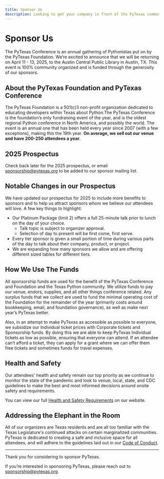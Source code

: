 ```yaml
---
title: Sponsor Us
description: Looking to get your company in front of the PyTexas community? Sponsor us today!
---
```

# Sponsor Us

The PyTexas Conference is an annual gathering of Pythonistas put on by the PyTexas
Foundation. We’re excited to announce that we will be returning on April 11 - 13, 
2025, to the Austin Central Public Library in Austin, TX. This event is 100%
community organized and is funded through the generosity of our sponsors.

## About the PyTexas Foundation and PyTexas Conference

The PyTexas Foundation is a 501(c)3 non-profit organization dedicated to educating
developers within Texas about Python.The PyTexas Conference is the foundation’s only fundraising event of the year, and is the oldest regional Python conference in 
North America, and possibly the world. The event is an annual one that has been
held every year since 2007 (with a few exceptions), making this the 19th year. 
**On average, we sell out our venue and have 200-250 attendees a year.**

## 2025 Prospectus

Check back later for the 2025 prospectus, or email [sponsorship@pytexas.org](mailto:sponsorship@pytexas.org) to be added to our sponsor mailing list.

## Notable Changes in our Prospectus

We have updated our prospectus for 2025 to include more benefits to sponsors and
to help us attract sponsors whom we believe our attendees will love. A few key 
things to highlight:

* Our Platinum Package (limit 2) offers a full 25-minute talk prior to lunch on the
day of your choice.
    * Talk topic is subject to organizer approval.
    * Selection of day to present will be first come, first serve.
* Every tier sponsor is given a small portion of time during various parts of
the day to talk about their company, product, or project.
* We are expanding how many sponsors we allow and are offering different sized tables for different tiers.

## How We Use The Funds

All sponsorship funds are used for the benefit of the PyTexas Conference and
Foundation and the Texas Python community. We utilize funds to pay our venue, 
endors, supplies, and all other things conference related. Any surplus funds that we
collect are used to fund the minimal operating cost of the Foundation for the
remainder of the year (primarily costs around bookkeeping, email, and foundation
governance), as well as make next year’s PyTexas better.

Also, in an attempt to make PyTexas as accessible as possible to everyone, we 
subsidize our Individual ticket prices with Corporate tickets and Sponsorship 
funds. By doing this we are able to keep PyTexas Individual tickets as low as
possible, ensuring that everyone can attend. If an attendee can’t afford a ticket,
they can apply for a grant where we can offer them free tickets and sometimes 
funds for travel expenses.

## Health and Safety

Our attendees' health and safety remain our top priority as we continue to monitor
the state of the pandemic and look to venue, local, state, and CDC guidelines to
make the best and most informed decisions around onsite safety and requirements.


You can view our full [Health and Safety Requirements](../../attend#2025-health-and-safety-guidelines) on our website.

## Addressing the Elephant in the Room

All of our organizers are Texas residents and are all too familiar with the Texas 
Legislature's continued attacks on certain marginalized communities. PyTexas is
dedicated to creating a safe and inclusive space for all attendees, and will adhere
to the guidelines laid out in our [Code of Conduct](../../about#code-of-conduct).

---

Thank you for considering to sponsor PyTexas.

If you’re interested in sponsoring PyTexas, please reach out to 
[sponsorship@pytexas.org](mailto:sponsorship@pytexas.org). 
